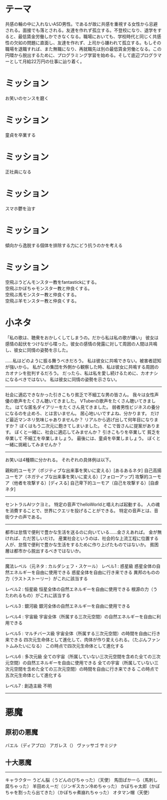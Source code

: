 # テーマ
共感の輪の中に入れないASD男性。であるが故に共感を重視する女性から忌避される。面接でも落とされる。友達を作れず孤立する。不登校になり、退学をすると、最低賃金労働しかできなくなる。職場においても、学校時代と同じく共感性の欠如の問題に直面し、友達を作れず、上司から嫌われて孤立する。もしその職場を退職すれば、また無職になり、再就職先は別の最低賃金労働となる。この円環から脱出するために、プログラミング学習を始める。そして底辺プログラマーとして月給22万円の仕事に辿り着く。

# ミッション
お笑いのセンスを磨く

# ミッション
童貞を卒業する

# ミッション
正社員になる

# ミッション
スマホ鬱を治す

# ミッション
傾向から逸脱する個体を排除する力にどう抗うのかを考える

# ミッション
空飛ぶうどんモンスター教をfantastickにする。<br>
空飛ぶかぼちゃモンスター教と仲良くする。<br>
空飛ぶ馬モンスター教と仲良くする。<br>
空飛ぶ羊モンスター教と仲良くする。<br>


# 小ネタ
「私の歌は、聴衆をおかしくしてしまうの。だから私は私の歌が嫌い」
彼女は感情の起伏をつけながら喋った。彼女の感情の発露に対して周囲の人間は共鳴し、彼女に同情の姿勢を示した。

……私はどのように振る舞うべきだろう。
私は彼女に共鳴できない。被害者認知が強いから。
私がこの集団を外側から観察した時、私は彼女に共鳴する周囲のカオナシを批判するだろう。
だったら、私は私を愛し続けるために、カオナシになるべきではない。
私は彼女に同情の姿勢を示さない。

---

社会に適応できなかった引きこもり貧乏で不細工な男の皆さん。
我々は女性声優の歌声をたくさん聴いてきました。
VTuberの歌声をたくさん聴いてきました。
はてな匿名ダイアリーをたくさん見てきました。
弱者男性ビジネスの養分になるのを止めろ、とは言いません。
居心地いいですよね、分かります。
だけど最近マンネリ気味じゃありませんか？
リアルから逃げ出して何年目になりますか？
ぼくはもう二次元に飽きてしまいました。
そこで皆さんに提案があります。
ぼくと一緒に、社会に適応してみませんか？
引きこもりを卒業して
貧乏を卒業して
不細工を卒業しましょう。
最後には、童貞を卒業しましょう。
ぼくと一緒に挑戦してみませんか？

---

お笑いは4種類に分かれる。
それぞれの具体例は以下。

親和的ユーモア（ポジティブな出来事を笑いに変える）[あるあるネタ]
自己高揚ユーモア（ネガティブな出来事を笑いに変える）[フォローアップ]
攻撃的ユーモア（他者を攻撃する）[ディスる]
自己卑下的ユーモア（自己を攻撃する）[自虐ネタ]

---

セントラルAIツクヨミ。
特定の音声でhelloWorldと唱えれば起動する。
人の魂を消費することで、世界にクエリを投げることができる。
特定の音声とは、音街ウナの声である。

---

都市は怠惰で便利で豊かな生活を送るのに向いている……金さえあれば。
金が無ければ、ただ苦しいだけ。
産業社会というのは、社会的な上流工程に位置する人が、怠惰で便利で豊かな生活をするために作り上げたものではないか。
貧困層は都市から脱出するべきではないか。

---

魔法レベル（元ネタ : カルダシェフ・スケール）
レベル1 : 惑星級
惑星全体の自然エネルギーを自由に使用できる
惑星全体を自由に行き来できる
異邦のものの力（ラストストーリー）がこれに該当する

レベル2 : 恒星級
恒星全体の自然エネルギーを自由に使用できる
根源の力（うたわれるもの）がこれに該当する

レベル3 : 銀河級
銀河全体の自然エネルギーを自由に使用できる

レベル4 : 宇宙級
宇宙全体（所属する三次元空間）の自然エネルギーを自由に利用できる

レベル5 : マルチバース級
宇宙全体（所属する三次元空間）の時間を自由に行き来できる
四次元生命体として進化して、肉体が作り変えられる。（たぶんファントムみたいになる）
この時点で四次元生命体として進化する

レベル6 : 多次元級
全ての宇宙（所属していない三次元空間を含めた全ての三次元空間）の自然エネルギーを自由に使用できる
全ての宇宙（所属していない三次元空間を含めた全ての三次元空間）の時間を自由に行き来できる
この時点で五次元生命体として進化する

レベル7 : 創造主級
不明

---

# 悪魔
## 原初の悪魔
バエル（ディアブロ）
アガレス（）
ヴァッサゴ
サミジナ
## 十大悪魔

---

キャラクター
うどん脳（うどんのびちゃった）（天使）
馬田ぱかーら（馬刺し腐ちゃった）
羊田めえーだ（ジンギスカン冷めちゃった）
かぼちゃ太郎（かぼちゃを割ったら出てきた）（かぼちゃ煮崩れちゃった）
オタマン帽（天使）